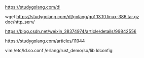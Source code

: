 https://studygolang.com/dl

wget https://studygolang.com/dl/golang/go1.13.10.linux-386.tar.gz
doc/http_serv/


https://blog.csdn.net/weixin_38374974/article/details/99842556

https://studygolang.com/articles/11044

vim /etc/ld.so.conf
/erlang/rust_demo/so/lib
ldconfig 

